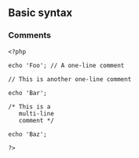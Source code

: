 ## Basic syntax

### Comments

```
<?php

echo 'Foo'; // A one-line comment

// This is another one-line comment

echo 'Bar';

/* This is a
   multi-line
   comment */

echo 'Baz';

?>
```

